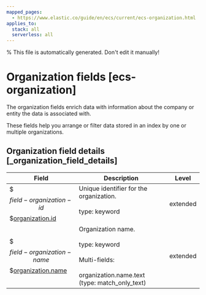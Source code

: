 ```yaml
---
mapped_pages:
  - https://www.elastic.co/guide/en/ecs/current/ecs-organization.html
applies_to:
  stack: all
  serverless: all
---
```

% This file is automatically generated. Don't edit it manually!

# Organization fields [ecs-organization]

The organization fields enrich data with information about the company or entity the data is associated with.

These fields help you arrange or filter data stored in an index by one or multiple organizations.

## Organization field details [_organization_field_details]

| Field | Description | Level |
| --- | --- | --- |
| $$$field-organization-id$$$[organization.id](#field-organization-id) | Unique identifier for the organization.<br><br>type: keyword<br><br> | extended |
| $$$field-organization-name$$$[organization.name](#field-organization-name) | Organization name.<br><br>type: keyword<br><br>Multi-fields:<br><br>organization.name.text (type: match_only_text)<br> | extended |


